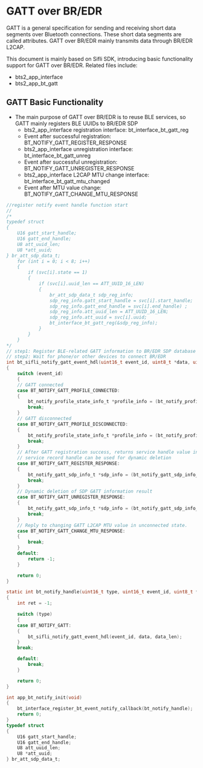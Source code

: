 # GATT over BR/EDR
GATT is a general specification for sending and receiving short data segments over Bluetooth connections. These short data segments are called attributes. GATT over BR/EDR mainly transmits data through BR/EDR L2CAP.

This document is mainly based on Sifli SDK, introducing basic functionality support for GATT over BR/EDR. Related files include:
- bts2_app_interface 
- bts2_app_bt_gatt 

## GATT Basic Functionality
- The main purpose of GATT over BR/EDR is to reuse BLE services, so GATT mainly registers BLE UUIDs to BR/EDR SDP
    - bts2_app_interface registration interface: bt_interface_bt_gatt_reg
    - Event after successful registration: BT_NOTIFY_GATT_REGISTER_RESPONSE
    - bts2_app_interface unregistration interface: bt_interface_bt_gatt_unreg
    - Event after successful unregistration: BT_NOTIFY_GATT_UNREGISTER_RESPONSE
    - bts2_app_interface L2CAP MTU change interface: bt_interface_bt_gatt_mtu_changed
    - Event after MTU value change: BT_NOTIFY_GATT_CHANGE_MTU_RESPONSE
```c
//register notify event handle function start
//
/*
typedef struct
{
    U16 gatt_start_handle;
    U16 gatt_end_handle;
    U8 att_uuid_len;
    U8 *att_uuid;
} br_att_sdp_data_t;
    for (int i = 0; i < 8; i++)
    {
        if (svc[i].state == 1)
        {
            if (svc[i].uuid_len == ATT_UUID_16_LEN)
            {
                br_att_sdp_data_t sdp_reg_info;
                sdp_reg_info.gatt_start_handle = svc[i].start_handle;
                sdp_reg_info.gatt_end_handle = svc[i].end_handle) ;
                sdp_reg_info.att_uuid_len = ATT_UUID_16_LEN;
                sdp_reg_info.att_uuid = svc[i].uuid;
                bt_interface_bt_gatt_reg(&sdp_reg_info);
            }
        }
    }
*/
// step1: Register BLE-related GATT information to BR/EDR SDP database through bt_interface_bt_gatt_reg
// step2: Wait for phone/or other devices to connect BR/EDR
int bt_sifli_notify_gatt_event_hdl(uint16_t event_id, uint8_t *data, uint16_t data_len)
{
    switch (event_id)
    {
    // GATT connected
    case BT_NOTIFY_GATT_PROFILE_CONNECTED:
    {
        bt_notify_profile_state_info_t *profile_info = (bt_notify_profile_state_info_t *)data;
        break;
    }
    // GATT disconnected
    case BT_NOTIFY_GATT_PROFILE_DISCONNECTED:
    {
        bt_notify_profile_state_info_t *profile_info = (bt_notify_profile_state_info_t *)data;
        break;
    }
    // After GATT registration success, returns service handle value in SDP, users can save this value
    // service record handle can be used for dynamic deletion
    case BT_NOTIFY_GATT_REGISTER_RESPONSE:
    {
        bt_notify_gatt_sdp_info_t *sdp_info = (bt_notify_gatt_sdp_info_t *)data;
        break;
    }
    // Dynamic deletion of SDP GATT information result
    case BT_NOTIFY_GATT_UNREGISTER_RESPONSE:
    {
        bt_notify_gatt_sdp_info_t *sdp_info = (bt_notify_gatt_sdp_info_t *)data;
        break;
    }
    // Reply to changing GATT L2CAP MTU value in unconnected state.
    case BT_NOTIFY_GATT_CHANGE_MTU_RESPONSE:
    {
        break;
    }
    default:
        return -1;
    }

    return 0;
}

static int bt_notify_handle(uint16_t type, uint16_t event_id, uint8_t *data, uint16_t data_len)
{
    int ret = -1;

    switch (type)
    {
    case BT_NOTIFY_GATT:
    {
        bt_sifli_notify_gatt_event_hdl(event_id, data, data_len);
    }
    break;

    default:
        break;
    }

    return 0;
}

int app_bt_notify_init(void)
{
    bt_interface_register_bt_event_notify_callback(bt_notify_handle);
    return 0;
}
typedef struct
{
    U16 gatt_start_handle;
    U16 gatt_end_handle;
    U8 att_uuid_len;
    U8 *att_uuid;
} br_att_sdp_data_t;
```